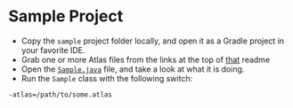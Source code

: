 # Sample Project

- Copy the `sample` project folder locally, and open it as a Gradle project in your favorite IDE.
- Grab one or more Atlas files from the links at the top of [that](/src/main/java/org/openstreetmap/atlas/geography/atlas#using-atlas) readme
- Open the [`Sample.java`](src/main/java/org/openstreetmap/atlas/sample/Sample.java) file, and take a look at what it is doing.
- Run the `Sample` class with the following switch:

```
-atlas=/path/to/some.atlas
```
